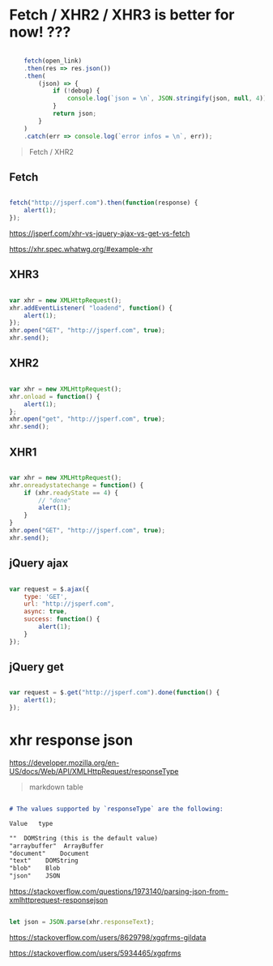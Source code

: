 # Fetch / XHR2 / XHR3 is better for now! ???


```js

    fetch(open_link)
    .then(res => res.json())
    .then(
        (json) => {
            if (!debug) {
                console.log(`json = \n`, JSON.stringify(json, null, 4));
            }
            return json;
        }
    )
    .catch(err => console.log(`error infos = \n`, err));

```






> Fetch / XHR2


## Fetch

```js

fetch("http://jsperf.com").then(function(response) {
    alert(1);
});

```


https://jsperf.com/xhr-vs-jquery-ajax-vs-get-vs-fetch

https://xhr.spec.whatwg.org/#example-xhr


## XHR3


```js

var xhr = new XMLHttpRequest();
xhr.addEventListener( "loadend", function() {
    alert(1);
});
xhr.open("GET", "http://jsperf.com", true);
xhr.send();

```

## XHR2

```js

var xhr = new XMLHttpRequest();
xhr.onload = function() {
    alert(1);
};
xhr.open("get", "http://jsperf.com", true);
xhr.send();

```

## XHR1

```js

var xhr = new XMLHttpRequest();
xhr.onreadystatechange = function() {
    if (xhr.readyState == 4) {
        // "done"
        alert(1);
    }
}
xhr.open("GET", "http://jsperf.com", true);
xhr.send();

```

## jQuery ajax

```js

var request = $.ajax({
    type: 'GET',
    url: "http://jsperf.com",
    async: true,
    success: function() {
        alert(1);
    }
});

```

## jQuery get

```js

var request = $.get("http://jsperf.com").done(function() {
    alert(1);
});

```




# xhr response json

https://developer.mozilla.org/en-US/docs/Web/API/XMLHttpRequest/responseType

> markdown table

```md

# The values supported by `responseType` are the following:

Value   type

""  DOMString (this is the default value)
"arraybuffer"  ArrayBuffer
"document"    Document
"text"    DOMString
"blob"    Blob
"json"    JSON

```


https://stackoverflow.com/questions/1973140/parsing-json-from-xmlhttprequest-responsejson


```js

let json = JSON.parse(xhr.responseText);

```



https://stackoverflow.com/users/8629798/xgqfrms-gildata

https://stackoverflow.com/users/5934465/xgqfrms











